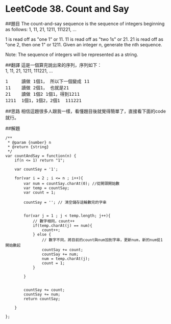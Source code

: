 ﻿# LeetCode 38. Count and Say

##題目
The count-and-say sequence is the sequence of integers beginning as follows:
1, 11, 21, 1211, 111221, ...

1 is read off as "one 1" or 11.
11 is read off as "two 1s" or 21.
21 is read off as "one 2, then one 1" or 1211.
Given an integer n, generate the nth sequence.

Note: The sequence of integers will be represented as a string.

##翻譯
這是一個算完說出來的序列，序列如下：  
1, 11, 21, 1211, 111221, ...

<pre>
1     讀做 1個1， 所以下一個變成 11  
11    讀做 2個1， 也就是21  
21    讀做 1個2 1個1，得到1211
1211  1個1，1個2，2個1  111221  
</pre> 

##思路
相信這題很多人跟我一樣，看懂題目後就覺得簡單了，直接看下面的code就行。  

##解題
```
/**
 * @param {number} n
 * @return {string}
 */
var countAndSay = function(n) {
    if(n <= 1) return "1";
    
    var countSay = '1';
    
    for(var i = 2 ; i <= n ; i++){
        var num = countSay.charAt(0); //從開頭開始數
        var temp = countSay;
        var count = 1;
        
        countSay = ''; // 清空儲存這輪數完的字串
        
        
        for(var j = 1 ; j < temp.length; j++){
            // 數字相同，count++
            if(temp.charAt(j) == num){
                count++;
            } else {
                // 數字不同，將目前的count與num加到字串，更新num，新的num從1開始數起
                countSay += count;     
                countSay += num;
                num = temp.charAt(j);
                count = 1;
            }

        }
        
        
        countSay += count;     
        countSay += num;
        return countSay;

    }
    
};
```
